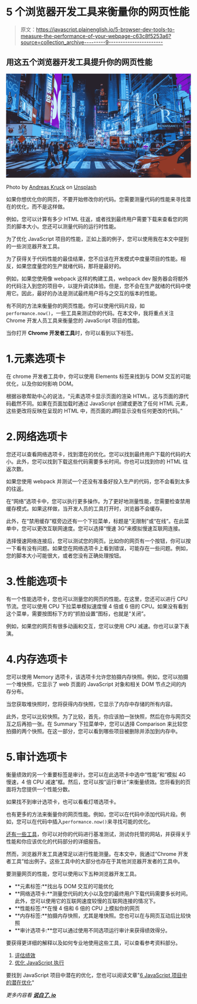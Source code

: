 # 5 个浏览器开发工具来衡量你的网页性能

> 原文：<https://javascript.plainenglish.io/5-browser-dev-tools-to-measure-the-performance-of-your-webpage-c63c8f5253a6?source=collection_archive---------9----------------------->

## 用这五个浏览器开发工具提升你的网页性能

![](img/c4cba0b9aaa8145f3b206c8a2a9a8479.png)

Photo by [Andreas Kruck](https://unsplash.com/@don_andy?utm_source=medium&utm_medium=referral) on [Unsplash](https://unsplash.com?utm_source=medium&utm_medium=referral)

如果你想优化你的网页，不要开始修改你的代码。您需要测量代码的性能来寻找潜在的优化，而不是这样做。

例如，您可以计算有多少 HTML 往返，或者找到最终用户需要下载来查看您的网页的脚本大小。您还可以测量代码的运行时性能。

为了优化 JavaScript 项目的性能，正如上面的例子，您可以使用我在本文中提到的一些浏览器开发工具。

为了获得关于代码性能的最佳结果，您不应该在开发模式中度量项目的性能。相反，如果您度量您的生产就绪代码，那将是最好的。

例如，如果您使用像 webpack 这样的构建工具，webpack dev 服务器会将额外的代码注入到您的项目中，以提升调试体验。但是，您不会在生产就绪的代码中使用它。因此，最好的办法是测试最终用户将与之交互的版本的性能。

有不同的方法来衡量你的网页性能。你可以使用代码片段，如`performance.now()`，一些工具来测试你的代码。在本文中，我将重点关注 Chrome 开发人员工具来衡量您的 JavaScript 项目的性能。

当你打开 **Chrome 开发者工具**时，你可以看到以下标签。

# 1.元素选项卡

在 chrome 开发者工具中，你可以使用 Elements 标签来找到与 DOM 交互的可能优化，以及你如何影响 DOM。

根据谷歌帮助中心的说法，“元素选项卡显示页面的渲染 HTML，这与页面的源代码截然不同。如果在页面加载时通过 JavaScript 创建或更改了任何 HTML 元素，这些更改将反映在呈现的 HTML 中，而页面的*源*将显示没有任何更改的代码。”

# 2.网络选项卡

您还可以查看网络选项卡，找到潜在的优化。您可以找到最终用户下载的代码的大小。此外，您可以找到下载这些代码需要多长时间。你也可以找到你的 HTML 往返次数。

如果您使用 webpack 并测试一个还没有准备好投入生产的代码，您不会看到太多的往返。

在“网络”选项卡中，您可以执行更多操作。为了更好地测量性能，您需要检查禁用缓存模式。如果这样做，当开发人员的工具打开时，浏览器不会缓存。

此外，在“禁用缓存”框旁边还有一个下拉菜单，标题是“无限制”或“在线”。在此菜单中，您可以更改互联网速度。您可以选择“慢速 3G”来模拟慢速互联网连接。

选择慢速网络连接后，您可以测试您的网页。比如你的网页有一个按钮，你可以按一下看有没有问题。如果您在网络选项卡上看到错误，可能存在一些问题。例如，您的脚本大小可能很大，或者您没有正确处理按钮。

# 3.性能选项卡

有一个性能选项卡，您也可以测量您的网页的性能。在这里，您还可以进行 CPU 节流。您可以使用 CPU 下拉菜单模拟速度慢 4 倍或 6 倍的 CPU。如果没有看到这个菜单，需要按图标下方的“抓拍设置”图标，也就是“关闭”。

例如，如果您的网页有很多动画和交互，您可以使用 CPU 减速。你也可以录下表演。

# 4.内存选项卡

您可以使用 Memory 选项卡，该选项卡允许您拍摄内存快照。例如，您可以拍摄一个堆快照，它显示了 web 页面的 JavaScript 对象和相关 DOM 节点之间的内存分布。

当您获取堆快照时，您将获得内存快照，它显示了内存中存储的所有内容。

此外，您可以比较快照。为了比较，首先，你应该拍一张快照，然后在你与网页交互之后再拍一张。在 Summary 下拉菜单中，您可以选择 Comparison 来比较您拍摄的两个快照。在这一部分，您可以看到哪些项目被删除并添加到内存中。

# 5.审计选项卡

衡量绩效的另一个重要标签是审计。您可以在此选项卡中选中“性能”和“模拟 4G 慢速，4 倍 CPU 减速”框。然后，您可以按“运行审计”来衡量绩效。您将看到的页面将为您提供一个性能分数。

如果找不到审计选项卡，也可以看看灯塔选项卡。

也有更多的方法来衡量你的网页性能。例如，您可以在代码中添加代码片段。例如，您可以在代码中插入`performance.now()`来寻找可能的优化。

[还有一些工具](https://phoenixnap.com/kb/best-website-speed-performance-test-tools)，你可以对你的代码进行基准测试，测试你托管的网站，并获得关于性能和你应该优化的代码部分的详细报告。

然而，浏览器开发工具通常足以进行性能测量。在本文中，我通过“Chrome 开发者工具”给出例子。这些工具中的大部分也存在于其他浏览器开发者的工具中。

要测量网页的性能，您可以使用以下五种浏览器开发工具。

*   **元素标签:**找出与 DOM 交互的可能优化
*   **网络选项卡:**测量您代码的大小以及您的最终用户下载代码需要多长时间。此外，您可以使用它的互联网速度较慢的互联网连接的情况下。
*   **性能标签:**在慢 4 倍和 6 倍的 CPU 上模拟你的网页
*   **内存标签:**拍摄内存快照，尤其是堆快照。您也可以在与网页互动后比较快照
*   **审计选项卡:**您可以通过使用不同选项运行审计来获得绩效得分。

要获得更详细的解释以及如何专业地使用这些工具，可以查看参考资料部分。

1.  [评估绩效](https://developer.chrome.com/docs/devtools/evaluate-performance/reference/)
2.  [优化 JavaScript 执行](https://developers.google.com/web/fundamentals/performance/rendering/optimize-javascript-execution)

要找到 JavaScript 项目中潜在的优化，您也可以阅读文章"[6 JavaScript 项目中的潜在优化](https://betterprogramming.pub/6-potential-optimizations-in-your-javascript-project-f9e944f012a4)"

*更多内容看* [***说白了. io***](http://plainenglish.io)
